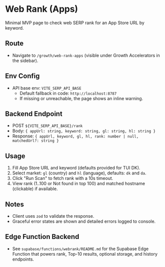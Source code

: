 # Web Rank (Apps)

Minimal MVP page to check web SERP rank for an App Store URL by keyword.

## Route
- Navigate to `/growth/web-rank-apps` (visible under Growth Accelerators in the sidebar).

## Env Config
- API base env: `VITE_SERP_API_BASE`
  - Default fallback in code: `http://localhost:8787`
  - If missing or unreachable, the page shows an inline warning.

## Backend Endpoint
- POST `${VITE_SERP_API_BASE}/rank`
- Body: `{ appUrl: string, keyword: string, gl: string, hl: string }`
- Response: `{ appUrl, keyword, gl, hl, rank: number | null, matchedUrl?: string }`

## Usage
1. Fill App Store URL and keyword (defaults provided for TUI DK).
2. Select market: `gl` (country) and `hl` (language), defaults: `dk` and `da`.
3. Click "Run Scan" to fetch rank with a 10s timeout.
4. View rank (1..100 or Not found in top 100) and matched hostname (clickable) if available.

## Notes
- Client uses `zod` to validate the response.
- Graceful error states are shown and detailed errors logged to console.

## Edge Function Backend
- See `supabase/functions/webrank/README.md` for the Supabase Edge Function that powers rank, Top-10 results, optional storage, and history endpoints.
